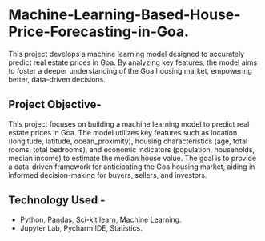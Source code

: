 # Machine-Learning-Based-House-Price-Forecasting-in-Goa.

This project develops a machine learning model designed to accurately predict real estate prices in Goa. By analyzing key features, the model aims to foster a deeper understanding of the Goa housing market, empowering better, data-driven decisions.

## Project Objective-

This project focuses on building a machine learning model to predict real estate prices in Goa. The model utilizes key features such as location (longitude, latitude, ocean_proximity), housing characteristics (age, total rooms, total bedrooms), and economic indicators (population, households, median income) to estimate the median house value. The goal is to provide a data-driven framework for anticipating the Goa housing market, aiding in informed decision-making for buyers, sellers, and investors.

## Technology Used - 

- Python, Pandas, Sci-kit learn, Machine Learning.
- Jupyter Lab, Pycharm IDE, Statistics.

